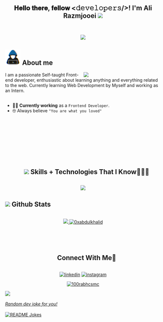 <div align="center">
<h2> 𝐇𝐞𝐥𝐥𝐨 𝐭𝐡𝐞𝐫𝐞, 𝐟𝐞𝐥𝐥𝐨𝐰 <𝚍𝚎𝚟𝚎𝚕𝚘𝚙𝚎𝚛𝚜/>! I'm Ali Razmjooei <img src="https://media.giphy.com/media/hvRJCLFzcasrR4ia7z/giphy.gif" width="30px"></h2>
<br>
<p><img src="https://media3.giphy.com/media/vhVqGkxDYxAaRbOWVp/giphy.gif?cid=ecf05e478d12toykr69im665t1vq86ujxyap7qsx7dnszbdr&ep=v1_gifs_related&rid=giphy.gif&ct=g" width="300"></p>
</div>


<!--About me-->
## <picture><img src = "https://github.com/0xAbdulKhalid/0xAbdulKhalid/raw/main/assets/mdImages/about_me.gif" width = 50px></picture> **About me**
<div>
<picture> <img align="right" src="https://media1.giphy.com/media/3ohjV6HSEtEZSKSjoQ/giphy.gif?cid=ecf05e47sg8n7ykta7tmhtphwokw4f9zp76dmrkssebwtoso&ep=v1_gifs_related&rid=giphy.gif&ct=g" width = 250px></picture>
I am a passionate Self-taught Front-end developer, enthusiastic about learning anything and everything related to the web. Currently learning Web Development by Myself and working as an Intern.
<br><br>
  
- :technologist: **Currently working** as a `Frontend Developer`.
- :nerd_face: Always believe `"You are what you loved"`
<br>

</div>
<br><br><br><br><br><br>




<!--h1 without bottom border-->
<div id="user-content-toc">
  <ul align="center">
    <summary><h2 style="display: inline-block"> <img src="https://media2.giphy.com/media/QssGEmpkyEOhBCb7e1/giphy.gif?cid=ecf05e47a0n3gi1bfqntqmob8g9aid1oyj2wr3ds3mg700bl&rid=giphy.gif" width ="25"><b> Skills</b> + Technologies That I Know👨🏻‍💻</h2></summary>
  </ul>
</div>
<!--tech stack icons-->
<p align="center">
  <a href="https://github.com/liebe-developing">
    <img src="https://skillicons.dev/icons?i=bootstrap,css,github,html,js,materialui,nextjs,postman,react,tailwind,ts,vscode&perline=14" />
  </a>
</p>





## <img src="https://media.giphy.com/media/iY8CRBdQXODJSCERIr/giphy.gif" width="35"><b> Github Stats </b>
<br>

<div align="center">

<a href="https://github.com/liebe-developing">
  <img src="https://github-readme-stats.vercel.app/api?username=liebe-developing&include_all_commits=true&count_private=true&show_icons=true&line_height=20&title_color=7A7ADB&icon_color=2234AE&text_color=D3D3D3&bg_color=0,000000,130F40" width="450"/>
  <img src="https://github-readme-stats.vercel.app/api/top-langs?username=liebe-developing&show_icons=true&locale=en&layout=compact&line_height=20&title_color=7A7ADB&icon_color=2234AE&text_color=D3D3D3&bg_color=0,000000,130F40" width="375"  alt="0xabdulkhalid"/>

</a>
</div>

<br>
<br>
<br>



<!-- Connect with me -->
<!--h2 without bottom border-->
<div id="user-content-toc">
  <ul align="center">
    <summary><h2 style="display: inline-block">Connect With Me🤝</h2></summary>
  </ul>
</div>



<!--icons and links-->
<div align="center">
<p align="center">
<a href="https://www.linkedin.com/in/ali-razmjooei-8760b7208" target="blank"><img align="center" src="https://user-images.githubusercontent.com/88904952/234979284-68c11d7f-1acc-4f0c-ac78-044e1037d7b0.png" alt="linkedin" height="50" width="50" /></a>
<a href="https://www.instagram.com/alirazmjue" target="blank"><img align="center" src="https://user-images.githubusercontent.com/88904952/234981169-2dd1e58f-4b7e-468c-8213-034ba62156c3.png" alt="instagram" height="50" width="50" /></a>
</p>
<!--profile visit count-->
<a href="https://github.com/liebe-developing"> <img src="https://komarev.com/ghpvc/?username=liebe-developing&label=Profile%20views&color=0e75b6&style=flat" alt="100rabhcsmc" /> </p>
</div>

<!--horizontal divider(gradiant)-->
<img src="https://user-images.githubusercontent.com/73097560/115834477-dbab4500-a447-11eb-908a-139a6edaec5c.gif">

<br>

<i>Random dev joke for you!</i><br><br>
<a href="https://readme-jokes.vercel.app"><img align="center" src="https://readme-jokes.vercel.app/api" alt="README Jokes"></a>
<br>


